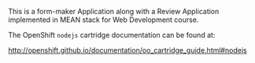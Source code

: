 
This is a form-maker Application along with a Review Application implemented in MEAN stack for Web Development course.

The OpenShift `nodejs` cartridge documentation can be found at:

http://openshift.github.io/documentation/oo_cartridge_guide.html#nodejs
